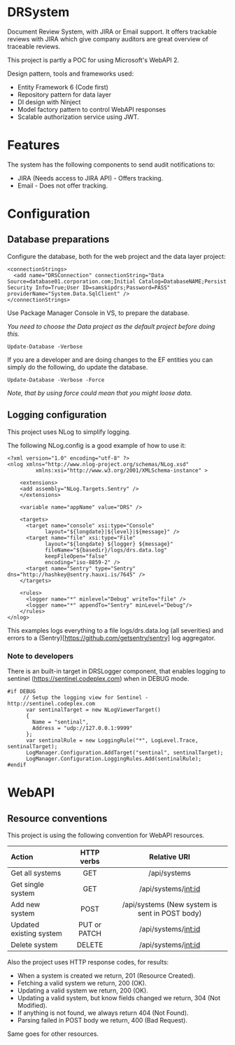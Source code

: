 # DRSystem
Document Review System, with JIRA or Email support. It offers trackable reviews with JIRA which give company auditors are great overview of traceable reviews.

This project is partly a POC for using Microsoft's WebAPI 2. 

Design pattern, tools and frameworks used: 
* Entity Framework 6 (Code first)
* Repository pattern for data layer 
* DI design with Ninject
* Model factory pattern to control WebAPI responses
* Scalable authorization service using JWT.

# Features

The system has the following components to send audit notifications to:
* JIRA (Needs access to JIRA API) - Offers tracking.
* Email - Does not offer tracking.

# Configuration

## Database preparations

Configure the database, both for the web project and the data layer project:

```
<connectionStrings>
  <add name="DRSConnection" connectionString="Data Source=database01.corporation.com;Initial Catalog=DatabaseNAME;Persist Security Info=True;User ID=samskipdrs;Password=PASS" providerName="System.Data.SqlClient" />
</connectionStrings>
```

Use Package Manager Console in VS, to prepare the database.

*You need to choose the Data project as the default project before doing this.*

``` Update-Database -Verbose ```

If you are a developer and are doing changes to the EF entities you can simply do the following, do update the database.

``` Update-Database -Verbose -Force ```

*Note, that by using force could mean that you might loose data.*

## Logging configuration

This project uses NLog to simplify logging.

The following NLog.config is a good example of how to use it:

```
<?xml version="1.0" encoding="utf-8" ?>
<nlog xmlns="http://www.nlog-project.org/schemas/NLog.xsd"
         xmlns:xsi="http://www.w3.org/2001/XMLSchema-instance" >

    <extensions>
    <add assembly="NLog.Targets.Sentry" />
    </extensions>
    
    <variable name="appName" value="DRS" />
    
    <targets>
      <target name="console" xsi:type="Console" 
            layout="${longdate}|${level}|${message}" />
      <target name="file" xsi:type="File"
            layout="${longdate} ${logger} ${message}" 
            fileName="${basedir}/logs/drs.data.log" 
            keepFileOpen="false"
            encoding="iso-8859-2" />
      <target name="Sentry" type="Sentry" dns="http://hashkey@sentry.hauxi.is/7645" />
    </targets>

    <rules>
      <logger name="*" minlevel="Debug" writeTo="file" />
      <logger name="*" appendTo="Sentry" minLevel="Debug"/>
    </rules>
</nlog>
```

This examples logs everything to a file logs/drs.data.log (all severities) and errors to a (Sentry)[https://github.com/getsentry/sentry] log aggregator.

### Note to developers

There is an built-in target in DRSLogger component, that enables logging to sentinel (https://sentinel.codeplex.com) when in DEBUG mode.

```
#if DEBUG
     // Setup the logging view for Sentinel - http://sentinel.codeplex.com
      var sentinalTarget = new NLogViewerTarget()
      {
        Name = "sentinal",
        Address = "udp://127.0.0.1:9999"
      };
      var sentinalRule = new LoggingRule("*", LogLevel.Trace, sentinalTarget);
      LogManager.Configuration.AddTarget("sentinal", sentinalTarget);
      LogManager.Configuration.LoggingRules.Add(sentinalRule);
#endif
```

# WebAPI

## Resource conventions

This project is using the following convention for WebAPI resources.

| Action                     | HTTP verbs    | Relative URI                                    |
|:---------------------------|:-------------:|:-----------------------------------------------:|
| Get all systems            | GET           | /api/systems                                    |
| Get single system          | GET           | /api/systems/<int:id>                           |
| Add new system             | POST          | /api/systems (New system is sent in POST body)  |
| Updated existing system    | PUT or PATCH  | /api/systems/<int:id>                           |
| Delete system              | DELETE        | /api/systems/<int:id>                           |

Also the project uses HTTP response codes, for results:
* When a system is created we return, 201 (Resource Created).
* Fetching a valid system we return, 200 (OK).
* Updating a valid system we return, 200 (OK).
* Updating a valid system, but know fields changed we return, 304 (Not Modified).
* If anything is not found, we always return 404 (Not Found).
* Parsing failed in POST body we return, 400 (Bad Request).

Same goes for other resources.

